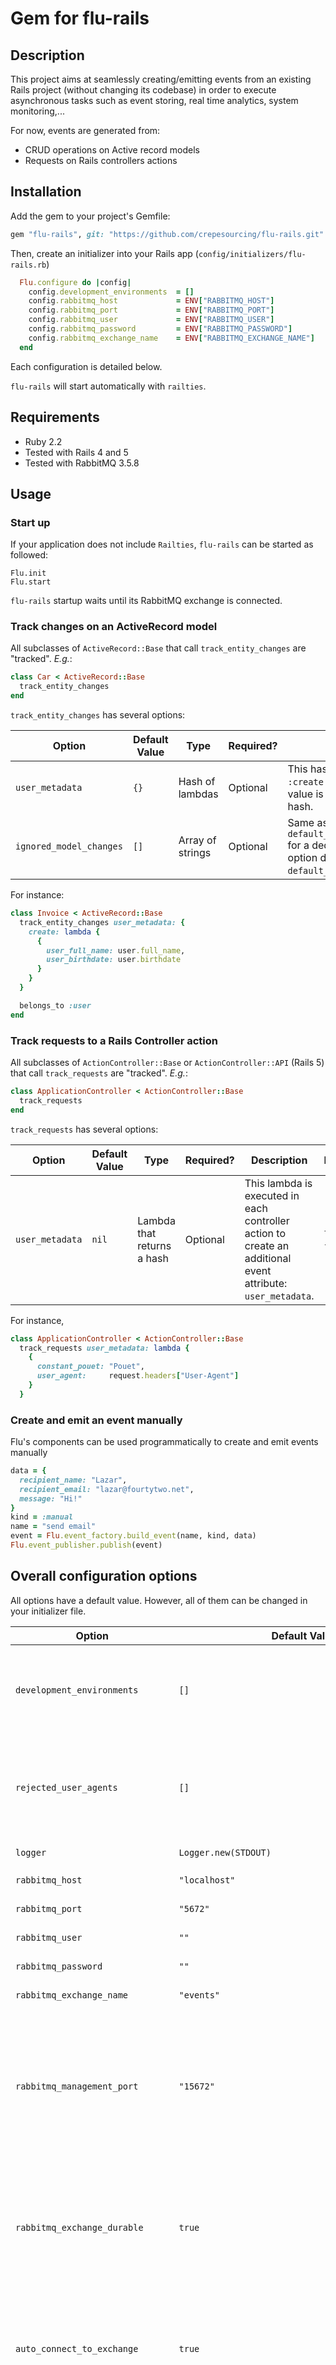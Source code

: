 # Gem for flu-rails

## Description

This project aims at seamlessly creating/emitting events from an existing Rails project (without changing its codebase) in order to execute asynchronous tasks such as event storing, real time analytics, system monitoring,...

For now, events are generated from:

* CRUD operations on Active record models
* Requests on Rails controllers actions

## Installation

Add the gem to your project's Gemfile:

  ```ruby
  gem "flu-rails", git: "https://github.com/crepesourcing/flu-rails.git"
  ```

Then, create an initializer into your Rails app (`config/initializers/flu-rails.rb`)

  ```ruby
    Flu.configure do |config|
      config.development_environments  = []
      config.rabbitmq_host             = ENV["RABBITMQ_HOST"]
      config.rabbitmq_port             = ENV["RABBITMQ_PORT"]
      config.rabbitmq_user             = ENV["RABBITMQ_USER"]
      config.rabbitmq_password         = ENV["RABBITMQ_PASSWORD"]
      config.rabbitmq_exchange_name    = ENV["RABBITMQ_EXCHANGE_NAME"]
    end
  ```
Each configuration is detailed below.

`flu-rails` will start automatically with `railties`.

## Requirements

* Ruby 2.2
* Tested with Rails 4 and 5
* Tested with RabbitMQ 3.5.8

## Usage

### Start up

If your application does not include `Railties`, `flu-rails` can be started as followed:
  ```
  Flu.init
  Flu.start
  ```

`flu-rails` startup waits until its RabbitMQ exchange is connected.

### Track changes on an ActiveRecord model

All subclasses of `ActiveRecord::Base` that call `track_entity_changes` are "tracked". _E.g._:

  ```ruby
  class Car < ActiveRecord::Base
    track_entity_changes
  end
  ```

`track_entity_changes` has several options:

| Option | Default Value | Type | Required? | Description  | Example |
| ---- | ----- | ------ | ----- | ------ | ----- |
| `user_metadata` | `{}`| Hash of lambdas | Optional | This hash can define two keys: `:create` and `:update`. Each value is a lambda that returns a hash. | `{create: lambda {{other_id: id}}}` |
| `ignored_model_changes` | `[]`| Array of strings | Optional | Same as the global parameter `default_ignored_model_changes` for a dedicated class. This option does not override `default_ignored_model_changes`. | `[:rsa_key, :salt]` |

For instance:

  ```ruby
  class Invoice < ActiveRecord::Base
    track_entity_changes user_metadata: {
      create: lambda {
        {
          user_full_name: user.full_name,
          user_birthdate: user.birthdate
        }
      }
    }

    belongs_to :user
  end
  ```

### Track requests to a Rails Controller action

All subclasses of `ActionController::Base` or `ActionController::API` (Rails 5) that call `track_requests` are "tracked". _E.g._:

  ```ruby
  class ApplicationController < ActionController::Base
    track_requests
  end
  ```

`track_requests` has several options:

| Option | Default Value | Type | Required? | Description  | Example |
| ---- | ----- | ------ | ----- | ------ | ----- |
| `user_metadata` | `nil`| Lambda that returns a hash | Optional | This lambda is executed in each controller action to create an additional event attribute: `user_metadata`. | `lambda { {id: 4}}` |

For instance,

```ruby
class ApplicationController < ActionController::Base
  track_requests user_metadata: lambda {
    {
      constant_pouet: "Pouet",
      user_agent:     request.headers["User-Agent"]
    }
  }
```

### Create and emit an event manually

Flu's components can be used programmatically to create and emit events manually

  ```ruby
  data = {
    recipient_name: "Lazar",
    recipient_email: "lazar@fourtytwo.net",
    message: "Hi!"
  }
  kind = :manual
  name = "send email"
  event = Flu.event_factory.build_event(name, kind, data)
  Flu.event_publisher.publish(event)
  ```


## Overall configuration options

All options have a default value. However, all of them can be changed in your initializer file.

| Option | Default Value | Type | Required? | Description  | Example |
| ---- | ----- | ------ | ----- | ------ | ----- |
| `development_environments` | `[]`| Array of strings | Optional | If `Rails.env` matches one of these values then no connection is attempted to the exchange (messages are created by not published to any exchange).  | `["test", "development"]` |
| `rejected_user_agents` | `[]`| Array of regexp | Optional | When calling a controller action, an event can be prevented from being emitted if the request's `user_agent` matches a regular expression. This option is a list of regular expressions.| `[/[^\(]*[^\)]Chrome\//]`|
| `logger` | `Logger.new(STDOUT)`| Logger | Optional | The logger used by `flu-rails` | `Rails.logger` | 
| `rabbitmq_host` | `"localhost"` | String | Required | RabbitMQ exchange's host. | `"192.168.42.42"` |
| `rabbitmq_port` | `"5672"` | String | Required | RabbitMQ exchange's port. | `"1234"` |
| `rabbitmq_user` | `""` | String | Required | RabbitMQ exchange's username. | `"root"` |
| `rabbitmq_password` | `""` | String | Required | RabbitMQ exchange's password. | `"pouet"` |
| `rabbitmq_exchange_name` | `"events"` | String | Required | RabbitMQ exchange's name. | `"myproject"` |
| `rabbitmq_management_port` | `"15672"` | String | Optional | RabbitMQ exchange's management port. This port is used when `flu-rails` must access metadata information about queues, messages, etc. This port is important if you want to use an instance of `QueueRepository`. Not required for simple use cases. | `"4242"` |
| `rabbitmq_exchange_durable` | `true` | Boolean | Optional | Make the RabbitMQ's exchange durable or not. From RabbitMQ's [documentation](https://www.rabbitmq.com/tutorials/amqp-concepts.html#exchanges): _"Durable exchanges survive broker restart whereas transient exchanges do not (they have to be redeclared when broker comes back online)."_ | `false` |
| `auto_connect_to_exchange` | `true`| Boolean | Optional | Thanks to `Railties`, `flu-rails` starts automatically when the Rails app boots. However, this can be useful to not connect RabbitMQ at start up. To do so, set `auto_connect_to_exchange` to `false`.  | `false` |
| `default_ignored_model_changes` | `[:password, :password_confirmation, :created_at, :updated_at]` | Boolean | Optional | By default, all these attributes will be ignored from model changes when creating an event. For instance, this means that timestamp fields (`created_at` and `updated_at`) are not monitored when they change. | `[]` |
| `default_ignored_request_params` | `[:password, :password_confirmation, :controller, :action]` | Boolean | Optional | By default, all these parameters will be ignored from controller request's `params` when creating an event. | `false` |
| `application_name` | `Rails.application.class.parent_name.to_s.camelize` | String | Required | Is used as `emitter` for each event created by `flu-rails`. | `my_app` |

## How to execute tests

From the `flu-rails` directory:

```
  $ docker build . -t flu:test
  $ docker run -v `pwd`:/usr/src/app/ flu:test rspec spec
```

## Example of Events

### Structure of an Active Record change

An event is created and published to the message broker every time a CRUD operation is executed on an ActiveRecord model. Events are published only once the current transaction is commited. Events are not published if a transaction rollbacks.

For example, this code will produces an event _"create country"_:

  ```ruby
  class Country < ActiveRecord::Base
    track_entity_changes user_metadata: {
      create: lambda {
        {
          continent_name: continent.name
        }
      }
    }
    belongs_to :continent
  end

  country = Country.new(name: "Belgium", short_name: "BE", continent: Continent.find(12))
  country.save!
  ```

The generated event looks like:

```json
{
  "meta": {
    "id": "540e4f55-9afa-48ac-80d9-7b0ae3654682",
    "name": "create country",
    "emitter": "my_application",
    "timestamp": "2017-02-16T14:13:42.509Z",
    "kind": "entity_change",
    "status": "new"
  },
  "data": {
    "changes": {
      "id": [null, 42],
      "name": [null, "Belgium"],
      "shortName": [null, "BE"],
      "continentId": [null, 42]
    },
    "entity_id": 42,
    "request_id": null,
    "action_name": "create",
    "entity_name": "country",
    "associations": {
      "continent_id": 12
    },
    "user_metadata": {
      "continent_name": "Europe"
    }
  }
}
```
(`request_id` is not `nil` if this code is executed through a controller action)

### Structure of an Rails controller request

For instance, calling the action `destroy` of `CountryController` will emit this event:

```json
{
  "meta": {
    "id": "a79d411d-7a34-4d31-870b-e09dcd7e5127",
    "name": "request to destroy countries",
    "emitter": "my_application",
    "timestamp": "2017-02-16T14:20:03.463Z",
    "kind": "request",
    "status": "new"
  },
  "data": {
    "requestId": "ec01b901-db42-4c60-9da1-e3ec96a017fc",
    "controllerName": "countries",
    "actionName": "destroy",
    "path": "/countries",
    "responseCode": 200,
    "userAgent": "Mozilla/5.0 (Macintosh; Intel Mac OS X 10_12_2) AppleWebKit/537.36 (KHTML, like Gecko) Chrome/56.0.2924.87 Safari/537.36",
    "duration": 0.065510717,
    "params": {
      "format": "json"
    },
    "userMetadata": {}
  }
}
```

## Side-notes

* `assocations` node contains `belongs_to` associations only.

## Changelog

### Version 0.1.4

* Prevent events to be published including an invalid Unicode character (such as `\u0000`)

### Version 0.1.3

* Support for polymorphic one-to-one associations
* Support for `ActionController:API`